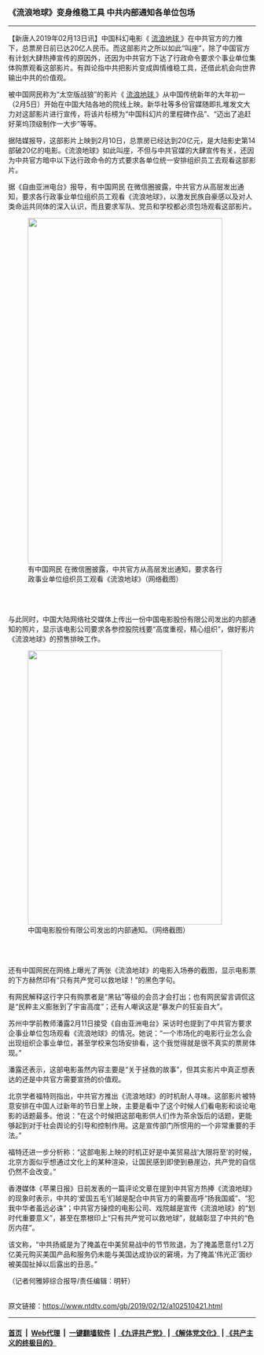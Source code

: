 ### 《流浪地球》变身维稳工具 中共内部通知各单位包场
------------------------

<div class="post_content">
 <p>
  【新唐人2019年02月13日讯】中国科幻电影《
  <a href="https://www.ntdtv.com/gb/流浪地球.htm">
   流浪地球
  </a>
  》在中共官方的力推下，总票房日前已达20亿人民币。而这部影片之所以如此“叫座”，除了中国官方有计划大肆热捧宣传的原因外，还因为中共官方下达了行政命令要求个事业单位集体购票观看这部影片。有舆论指中共把影片变成舆情维稳工具，还借此机会向世界输出中共的价值观。
 </p>
 <p>
  被中国网民称为“太空版战狼”的影片《
  <a href="https://www.ntdtv.com/gb/流浪地球.htm">
   流浪地球
  </a>
  》从中国传统新年的大年初一（2月5日）开始在中国大陆各地的院线上映。新华社等多份官媒随即扎堆发文大力对这部影片进行宣传，将该片标榜为“中国科幻片的里程碑作品”、“迈出了追赶好莱坞顶级制作一大步”等等。
 </p>
 <p>
  据陆媒报导，这部影片上映到2月10日，总票房已经达到20亿元，是大陆影史第14部破20亿的电影。《流浪地球》如此叫座，不但与中共官媒的大肆宣传有关，还因为中共官方暗中以下达行政命令的方式要求各单位统一安排组织员工去观看这部影片。
 </p>
 <p>
  据《自由亚洲电台》报导，有中国网民 在微信圈披露，中共官方从高层发出通知，要求各行政事业单位组织员工观看《流浪地球》，以激发民族自豪感以及对人类命运共同体的深入认识，而且要求军队、党员和学校都必须包场观看这部影片。
 </p>
 <figure class="wp-caption alignnone" id="attachment_102510423" style="max-width: 396px">
  <img alt="" class="size-full wp-image-102510423" height="704" src="https://www.ntdtv.com/assets/uploads/2019/02/78f19656-84c4-405b-b440-30b34169d518.jpeg" width="396">
   <br/><figcaption class="wp-caption-text">
    有中国网民 在微信圈披露，中共官方从高层发出通知，要求各行政事业单位组织员工观看《流浪地球》（网络截图）
   </figcaption><br/>
  </img>
 </figure><br/>
 <p>
  与此同时，中国大陆网络社交媒体上传出一份中国电影股份有限公司发出的内部通知的照片，显示该电影公司要求各参控股院线要“高度重视，精心组织”，做好影片《流浪地球》的预售排映工作。
 </p>
 <figure class="wp-caption alignnone" id="attachment_102510425" style="max-width: 395px">
  <img alt="" class="size-full wp-image-102510425" height="558" src="https://www.ntdtv.com/assets/uploads/2019/02/b22f538a-05f2-41ac-8431-267898a26c2a.jpeg" width="395"/>
  <br/><figcaption class="wp-caption-text">
   中国电影股份有限公司发出的内部通知。（网络截图）
  </figcaption><br/>
 </figure><br/>
 <p>
  还有中国网民在网络上曝光了两张《流浪地球》的电影入场券的截图，显示电影票的下方赫然印有“只有共产党可以救地球！”的黑色字句。
 </p>
 <p>
  有网民解释这行字只有购票者是“黑钻”等级的会员才会打出；也有网民留言调侃这是“民粹主义膨胀到了宇宙高度”；还有人嘲讽这是“暴发户的狂妄自大”。
 </p>
 <p>
  苏州中学前教师潘露2月11日接受《自由亚洲电台》采访时也提到了中共官方要求企事业单位包场观看《流浪地球》的情况。她说：“一个市场化的电影行业怎么会出现组织企事业单位，甚至学校来包场安排看，这个我觉得就是很不真实的票房体现。”
 </p>
 <p>
  潘露还表示，这部电影虽然内容主要是“关于拯救的故事”，但其实影片中真正想表达的还是中共官方需要宣扬的价值观。
 </p>
 <p>
  北京学者福特则指出，中共官方推出《流浪地球》的时机耐人寻味。这部影片被特意安排在中国人过新年的节日里上映，主要是看中了这个时候人们看电影和谈论电影的话题最多。他说：“在这个时候把这部电影供人们作为茶余饭后的话题，更能够起到对于社会舆论的引导和控制作用。这是宣传部门所惯用的一个非常重要的手法。”
 </p>
 <p>
  福特还进一步分析称：“这部电影上映的时机正好是中美贸易战‘大限将至’的时候，北京方面似乎想通过文化上的某种渲染，让国民感到即使到悬崖边，共产党的自信仍然不会改变。”
 </p>
 <p>
  香港媒体《苹果日报》日前发表的一篇评论文章在提到中共官方热捧《流浪地球》的现象时表示，中共的‘爱国五毛’们越是配合中共官方的需要高呼“扬我国威”、“犯我中华者虽远必诛”；中共官方操控的电影公司、戏院越是宣传《流浪地球》的“划时代重要意义”，甚至在票根印上“只有共产党可以救地球”，就越彰显了中共的“色厉内荏”。
 </p>
 <p>
  该文称，“中共扬威是为了掩盖在中美贸易战中的节节败退，为了掩盖愿意付1.2万亿美元购买美国产品和服务仍未能与美国达成协议的窘境，为了掩盖‘伟光正’面纱被美国扯掉以后露出的丑恶。”
 </p>
 <p>
  （记者何雅婷综合报导/责任编辑：明轩）
 </p>
 <div class="single_ad">
 </div>
</div>

<br/>原文链接：https://www.ntdtv.com/gb/2019/02/12/a102510421.html


------------------------
#### [首页](https://github.com/gfw-breaker/banned-news/blob/master/README.md) &nbsp;|&nbsp; [Web代理](https://github.com/labour-camp/helloworld) &nbsp;|&nbsp; [一键翻墙软件](https://github.com/gfw-breaker/nogfw/blob/master/README.md) &nbsp;| [《九评共产党》](https://github.com/gfw-breaker/9ping.md/blob/master/README.md#九评之一评共产党是什么) | [《解体党文化》](https://github.com/gfw-breaker/jtdwh.md/blob/master/README.md) | [《共产主义的终极目的》](https://github.com/gfw-breaker/gczydzjmd.md/blob/master/README.md)

